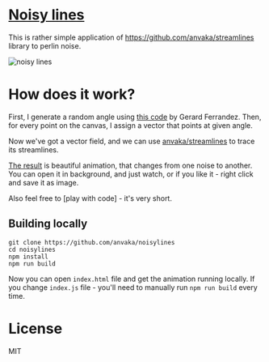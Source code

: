 # [Noisy lines](https://anvaka.github.io/noisylines/)

This is rather simple application of https://github.com/anvaka/streamlines library to perlin noise.

![noisy lines](https://i.imgur.com/MvSBpOY.gif)

# How does it work?

First, I generate a random angle using [this code](https://github.com/anvaka/noisylines/blob/master/lib/noise.js) by Gerard Ferrandez.
Then, for every point on the canvas, I assign a vector that points at given angle. 

Now we've got a vector field, and we can use [anvaka/streamlines](https://github.com/anvaka/streamlines) to trace its streamlines.

[The result](https://anvaka.github.io/noisylines/) is beautiful animation, that changes from one noise to another. You can open it in background, and just watch, or if you like it - right click and save it as image.

Also feel free to [play with code] - it's very short.


## Building locally

```
git clone https://github.com/anvaka/noisylines
cd noisylines
npm install
npm run build
```

Now you can open `index.html` file and get the animation running locally. If you change `index.js` file - you'll need to
manually run `npm run build` every time.

# License

MIT

